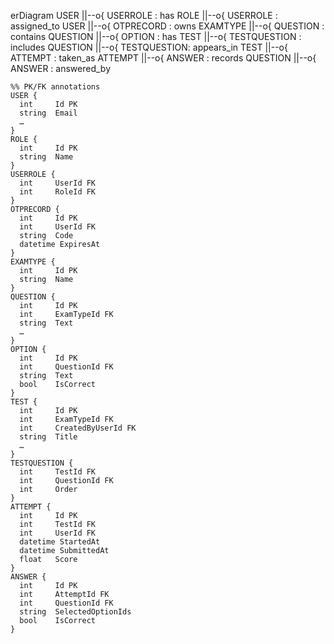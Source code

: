 erDiagram
    USER ||--o{ USERROLE       : has
    ROLE ||--o{ USERROLE       : assigned_to
    USER ||--o{ OTPRECORD      : owns
    EXAMTYPE ||--o{ QUESTION    : contains
    QUESTION ||--o{ OPTION      : has
    TEST ||--o{ TESTQUESTION   : includes
    QUESTION ||--o{ TESTQUESTION: appears_in
    TEST ||--o{ ATTEMPT        : taken_as
    ATTEMPT ||--o{ ANSWER       : records
    QUESTION ||--o{ ANSWER       : answered_by

    %% PK/FK annotations
    USER {
      int     Id PK
      string  Email
      …
    }
    ROLE {
      int     Id PK
      string  Name
    }
    USERROLE {
      int     UserId FK
      int     RoleId FK
    }
    OTPRECORD {
      int     Id PK
      int     UserId FK
      string  Code
      datetime ExpiresAt
    }
    EXAMTYPE {
      int     Id PK
      string  Name
    }
    QUESTION {
      int     Id PK
      int     ExamTypeId FK
      string  Text
      …
    }
    OPTION {
      int     Id PK
      int     QuestionId FK
      string  Text
      bool    IsCorrect
    }
    TEST {
      int     Id PK
      int     ExamTypeId FK
      int     CreatedByUserId FK
      string  Title
      …
    }
    TESTQUESTION {
      int     TestId FK
      int     QuestionId FK
      int     Order
    }
    ATTEMPT {
      int     Id PK
      int     TestId FK
      int     UserId FK
      datetime StartedAt
      datetime SubmittedAt
      float   Score
    }
    ANSWER {
      int     Id PK
      int     AttemptId FK
      int     QuestionId FK
      string  SelectedOptionIds
      bool    IsCorrect
    }
